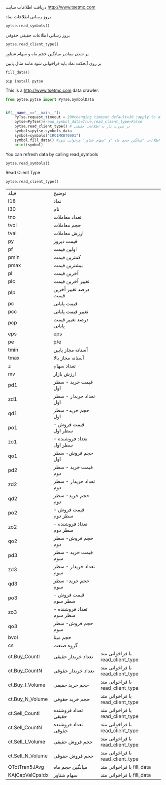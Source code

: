 دریافت اطلاعات سایت
http://www.tsetmc.com


بروز رسانی اطلاعات نماد
```python
pytse.read_symbols()
```
بروز رسانی اطلاعات حقیقی حقوقی
```python
pytse.read_client_type()
```
پر شدن مقادیر میانگین حجم ماه و سهام شناور


بر روی آبجکت نماد باید فراخوانی شود مانند مثال پایین
```python
fill_data()
```




```
pip install pytse
```

This is a http://www.tsetmc.com data crawler.

 
```python
from pytse.pytse import PyTse,SymbolData


if(__name__=="__main__"):
    PyTse.request_timeout = 20#changing timeout default=30 !apply to all requests
    pytse=PyTse()#read_symbol_data=True,read_client_type=False
    pytse.read_client_type() # در صورت نیاز به اطلاعات حقیقی
    symbols=pytse.symbols_data
    symbol=symbols["IRO1MKBT0001"] 
    symbol.fill_data() #درصورت نیاز به اطلاعات "میانگین حجم ماه "و "سهام شناور" فرخوانی شود
    print(symbol)

```
You can refresh data by calling read_symbols
```python
pytse.read_symbols()
```
Read Client Type 
```python
pytse.read_client_type()
```
||||
|--- |--- |--- |
|فیلد|توضیح||
|l18|نماد||
|l30|نام||
|tno|تعداد معاملات||
|tvol|حجم معاملات||
|tval|ارزش معاملات||
|py|قیمت دیروز||
|pf|اولین قیمت||
|pmin|کمترین قیمت||
|pmax|بیشترین قیمت||
|pl|آخرین قیمت||
|plc|تغییر آخرین قیمت||
|plp|درصد تغییر آخرین قیمت||
|pc|قیمت پایانی||
|pcc|تغییر قیمت پایانی||
|pcp|درصد تغییر قیمت پایانی||
|eps|eps||
|pe|p/e||
|tmin|آستانه مجاز پایین||
|tmax|آستانه مجاز بالا||
|z|تعداد سهام||
|mv|ارزش بازار||
|pd1|قیمت خرید - سطر اول||
|zd1|تعداد خریدار - سطر اول||
|qd1|حجم خرید- سطر اول||
|po1|قیمت فروش - سطر اول||
|zo1|تعداد فروشنده - سطر اول||
|qo1|حجم فروش- سطر اول||
|pd2|قیمت خرید - سطر دوم||
|zd2|تعداد خریدار - سطر دوم||
|qd2|حجم خرید- سطر دوم||
|po2|قیمت فروش - سطر دوم||
|zo2|تعداد فروشنده - سطر دوم||
|qo2|حجم فروش- سطر دوم||
|pd3|قیمت خرید - سطر سوم||
|zd3|تعداد خریدار - سطر سوم||
|qd3|حجم خرید- سطر سوم||
|po3|قیمت فروش - سطر سوم||
|zo3|تعداد فروشنده - سطر سوم||
|qo3|حجم فروش- سطر سوم||
|bvol|حجم مبنا||
|cs|گروه صنعت||
|ct.Buy_CountI|تعداد خریدار حقیقی|با فراخوانی متد read_client_type|
|ct.Buy_CountN|تعداد خریدار حقوقی|با فراخوانی متد read_client_type|
|ct.Buy_I_Volume|حجم خرید حقیقی|با فراخوانی متد read_client_type|
|ct.Buy_N_Volume|حجم خرید حقوقی|با فراخوانی متد read_client_type|
|ct.Sell_CountI|تعداد فروشنده حقیقی|با فراخوانی متد read_client_type|
|ct.Sell_CountN|تعداد فروشنده حقوقی|با فراخوانی متد read_client_type|
|ct.Sell_I_Volume|حجم فروش حقیقی|با فراخوانی متد read_client_type|
|ct.Sell_N_Volume|حجم فروش حقوقی|با فراخوانی متد read_client_type|
|QTotTran5JAvg|میانگین حجم ماه|با فراخوانی متد fill_data|
|KAjCapValCpsIdx|سهام شناور|با فراخوانی متد fill_data|
